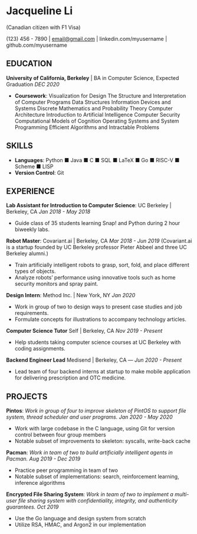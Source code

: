 # Jacqueline Li
(Canadian citizen with F1 Visa)

(123) 456 - 7890 | email@gmail.com | linkedin.com/myusername | github.com/myusername

## EDUCATION
**University of California, Berkeley** | BA in Computer Science, Expected Graduation *DEC 2020*
* **Coursework**:
Visualization for Design
The Structure and Interpretation of Computer Programs
Data Structures
Information Devices and Systems
Discrete Mathematics and Probability Theory
Computer Architecture
Introduction to Artificial Intelligence
Computer Security
Computational Models of Cognition
Operating Systems and System Programming
Efficient Algorithms and Intractable Problems

## SKILLS
* **Languages**: Python ■ Java ■ C ■ SQL ■ LaTeX ■ Go ■ RISC-V ■ Scheme ■ LISP
* **Version Control**: Git

## EXPERIENCE
**Lab Assistant for Introduction to Computer Science**: UC Berkeley | Berkeley, CA *Jan 2018 - May 2018*
* Guide class of 35 students learning Snap! and Python during 2 hour biweekly labs.

**Robot Master**: Covariant.ai | Berkeley, CA *Mar 2018 - Jun 2019*
(Covariant.ai is a startup founded by UC Berkeley professor Pieter Abbeel and three UC Berkeley alumni.)
* Train artificially intelligent robots to grasp, sort, fold, and place different types of objects.
* Analyze robots’ performance using innovative tools such as home security monitors and spray paint.

**Design Intern**: Method Inc. | New York, NY *Jan 2020*
* Work in group of two to design ways to present case studies and job requirements.
* Formulate concepts for illustrations to accompany technology articles.

**Computer Science Tutor** Self | Berkeley, CA  *Nov 2019 - Present*
* Help students taking computer science courses at UC Berkeley with coding assignments.

**Backend Engineer Lead** Medisend | Berkeley, CA — *Jun 2020 - Present*
* Lead team of four backend interns at startup to make mobile application for delivering prescription and OTC medicine.


## PROJECTS

**Pintos**: *Work in group of four to improve skeleton of PintOS to support file system, thread scheduler and user programs.* *Jan 2020 - May 2020*
* Work with large codebase in the C language, using Git for version control between four group members
* Notable subset of improvements to skeleton: syscalls, write-back cache

**Pacman**:  *Work in team of two to build artificially intelligent agents in Pacman.* *Aug 2019 - Dec 2019*
* Practice peer programming in team of two
* Notable subset of implementations: search, reinforcement learning, inference algorithms

**Encrypted File Sharing System**: *Work in team of two to implement a multi-user file sharing system with confidentiality, integrity, and authenticity guarantees.* *Oct 2019*
* Use the Go language and design system from scratch
* Utilize RSA, HMAC, and Argon2 in our implementation
